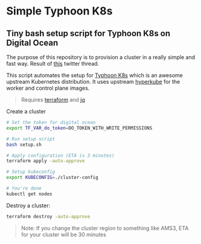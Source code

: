 # Simple Typhoon K8s

## Tiny bash setup script for Typhoon K8s on Digital Ocean

The purpose of this repository is to provision a cluster in a really simple and fast way. Result of [this](https://twitter.com/errordeveloper/status/1240262848351211520) twitter thread.

This script automates the setup for [Typhoon K8s](https://github.com/poseidon/typhoon) which is an awesome upstream Kubernetes distribution. It uses upstream [hyperkube](https://typhoon.psdn.io/architecture/operating-systems/#kubernetes-properties) for the worker and control plane images.

> Requires [terraform](https://github.com/hashicorp/terraform) and [jq](https://github.com/stedolan/jq)

Create a cluster

```sh
# Set the token for digital ocean
export TF_VAR_do_token=DO_TOKEN_WITH_WRITE_PERMISSIONS

# Run setup script
bash setup.sh

# Apply configuration (ETA is 3 minutes)
terraform apply -auto-approve

# Setup kubeconfig
export KUBECONFIG=./cluster-config

# You're done
kubectl get nodes
```

Destroy a cluster:

```sh
terraform destroy -auto-approve
```

> Note: If you change the cluster region to something like AMS3, ETA for your cluster will be 30 minutes
